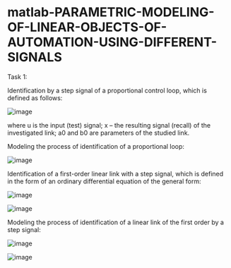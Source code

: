 # matlab-PARAMETRIC-MODELING-OF-LINEAR-OBJECTS-OF-AUTOMATION-USING-DIFFERENT-SIGNALS

Task 1:

Identification by a step signal of a proportional control loop, which is defined as follows:

![image](https://github.com/IlAnP7L24/matlab-PARAMETRIC-MODELING-OF-LINEAR-OBJECTS-OF-AUTOMATION-USING-DIFFERENT-SIGNALS/assets/158156829/5c39a821-f10e-4565-8bdd-bc8224785aa5)

where u is the input (test) signal; x – the resulting signal (recall) of the investigated link; a0 and b0 are parameters of the studied link.

Modeling the process of identification of a proportional loop:

![image](https://github.com/IlAnP7L24/matlab-PARAMETRIC-MODELING-OF-LINEAR-OBJECTS-OF-AUTOMATION-USING-DIFFERENT-SIGNALS/assets/158156829/9be1befc-30a4-4f38-b649-af05ab363146)

Identification of a first-order linear link with a step signal, which is defined in the form of an ordinary differential equation of the general form:

![image](https://github.com/IlAnP7L24/matlab-PARAMETRIC-MODELING-OF-LINEAR-OBJECTS-OF-AUTOMATION-USING-DIFFERENT-SIGNALS/assets/158156829/8c18e090-a296-4cb0-a4ea-f38be4f4f66c)

![image](https://github.com/IlAnP7L24/matlab-PARAMETRIC-MODELING-OF-LINEAR-OBJECTS-OF-AUTOMATION-USING-DIFFERENT-SIGNALS/assets/158156829/5dfd248b-a4ed-4e55-b970-a221528c8122)

Modeling the process of identification of a linear link of the first order by a step signal:

![image](https://github.com/IlAnP7L24/matlab-PARAMETRIC-MODELING-OF-LINEAR-OBJECTS-OF-AUTOMATION-USING-DIFFERENT-SIGNALS/assets/158156829/efbc7307-7d30-4e09-8cf9-eb6300fc9297)

![image](https://github.com/IlAnP7L24/matlab-PARAMETRIC-MODELING-OF-LINEAR-OBJECTS-OF-AUTOMATION-USING-DIFFERENT-SIGNALS/assets/158156829/1a06e273-ea08-469d-b012-5f4b4ef5cea4)
